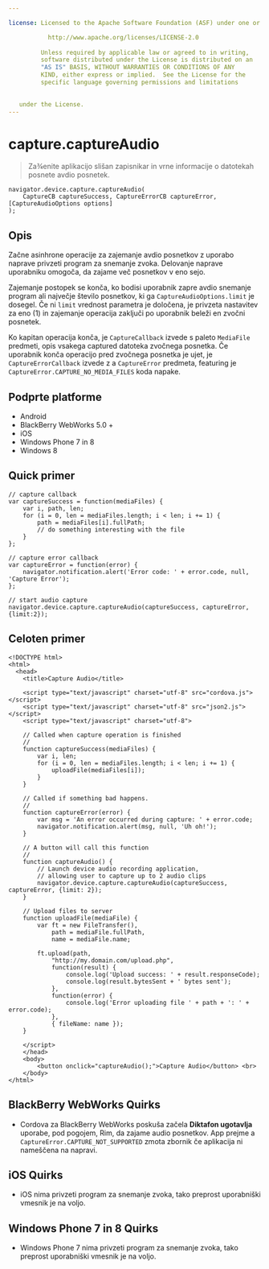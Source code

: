 ```yaml
---

license: Licensed to the Apache Software Foundation (ASF) under one or more contributor license agreements. See the NOTICE file distributed with this work for additional information regarding copyright ownership. The ASF licenses this file to you under the Apache License, Version 2.0 (the "License"); you may not use this file except in compliance with the License. You may obtain a copy of the License at

           http://www.apache.org/licenses/LICENSE-2.0
    
         Unless required by applicable law or agreed to in writing,
         software distributed under the License is distributed on an
         "AS IS" BASIS, WITHOUT WARRANTIES OR CONDITIONS OF ANY
         KIND, either express or implied.  See the License for the
         specific language governing permissions and limitations
    

   under the License.
---
```


# capture.captureAudio

> Za¾enite aplikacijo slišan zapisnikar in vrne informacije o datotekah posnete avdio posnetek.

    navigator.device.capture.captureAudio(
        CaptureCB captureSuccess, CaptureErrorCB captureError,  [CaptureAudioOptions options]
    );
    

## Opis

Začne asinhrone operacije za zajemanje avdio posnetkov z uporabo naprave privzeti program za snemanje zvoka. Delovanje naprave uporabniku omogoča, da zajame več posnetkov v eno sejo.

Zajemanje postopek se konča, ko bodisi uporabnik zapre avdio snemanje program ali največje število posnetkov, ki ga `CaptureAudioOptions.limit` je dosegel. Če ni `limit` vrednost parametra je določena, je privzeta nastavitev za eno (1) in zajemanje operacija zaključi po uporabnik beleži en zvočni posnetek.

Ko kapitan operacija konča, je `CaptureCallback` izvede s paleto `MediaFile` predmeti, opis vsakega captured datoteka zvočnega posnetka. Če uporabnik konča operacijo pred zvočnega posnetka je ujet, je `CaptureErrorCallback` izvede z a `CaptureError` predmeta, featuring je `CaptureError.CAPTURE_NO_MEDIA_FILES` koda napake.

## Podprte platforme

*   Android
*   BlackBerry WebWorks 5.0 +
*   iOS
*   Windows Phone 7 in 8
*   Windows 8

## Quick primer

    // capture callback
    var captureSuccess = function(mediaFiles) {
        var i, path, len;
        for (i = 0, len = mediaFiles.length; i < len; i += 1) {
            path = mediaFiles[i].fullPath;
            // do something interesting with the file
        }
    };
    
    // capture error callback
    var captureError = function(error) {
        navigator.notification.alert('Error code: ' + error.code, null, 'Capture Error');
    };
    
    // start audio capture
    navigator.device.capture.captureAudio(captureSuccess, captureError, {limit:2});
    

## Celoten primer

    <!DOCTYPE html>
    <html>
      <head>
        <title>Capture Audio</title>
    
        <script type="text/javascript" charset="utf-8" src="cordova.js"></script>
        <script type="text/javascript" charset="utf-8" src="json2.js"></script>
        <script type="text/javascript" charset="utf-8">
    
        // Called when capture operation is finished
        //
        function captureSuccess(mediaFiles) {
            var i, len;
            for (i = 0, len = mediaFiles.length; i < len; i += 1) {
                uploadFile(mediaFiles[i]);
            }
        }
    
        // Called if something bad happens.
        //
        function captureError(error) {
            var msg = 'An error occurred during capture: ' + error.code;
            navigator.notification.alert(msg, null, 'Uh oh!');
        }
    
        // A button will call this function
        //
        function captureAudio() {
            // Launch device audio recording application,
            // allowing user to capture up to 2 audio clips
            navigator.device.capture.captureAudio(captureSuccess, captureError, {limit: 2});
        }
    
        // Upload files to server
        function uploadFile(mediaFile) {
            var ft = new FileTransfer(),
                path = mediaFile.fullPath,
                name = mediaFile.name;
    
            ft.upload(path,
                "http://my.domain.com/upload.php",
                function(result) {
                    console.log('Upload success: ' + result.responseCode);
                    console.log(result.bytesSent + ' bytes sent');
                },
                function(error) {
                    console.log('Error uploading file ' + path + ': ' + error.code);
                },
                { fileName: name });
        }
    
        </script>
        </head>
        <body>
            <button onclick="captureAudio();">Capture Audio</button> <br>
        </body>
    </html>
    

## BlackBerry WebWorks Quirks

*   Cordova za BlackBerry WebWorks poskuša začela **Diktafon ugotavlja** uporabe, pod pogojem, Rim, da zajame audio posnetkov. App prejme a `CaptureError.CAPTURE_NOT_SUPPORTED` zmota zbornik če aplikacija ni nameščena na napravi.

## iOS Quirks

*   iOS nima privzeti program za snemanje zvoka, tako preprost uporabniški vmesnik je na voljo.

## Windows Phone 7 in 8 Quirks

*   Windows Phone 7 nima privzeti program za snemanje zvoka, tako preprost uporabniški vmesnik je na voljo.